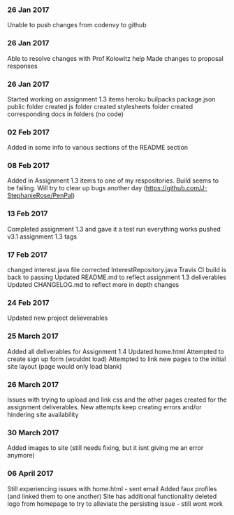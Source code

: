 ### 26 Jan 2017
Unable to push changes from codenvy to github

### 26 Jan 2017
Able to resolve changes with Prof Kolowitz help
Made changes to proposal responses

### 26 Jan 2017
Started working on assignment 1.3 items
heroku builpacks
package.json
public folder created
js folder created
stylesheets folder created
corresponding docs in folders (no code)

### 02 Feb 2017
Added in some info to various sections of the README section

### 08 Feb 2017
Added in Assignment 1.3 items to one of my respositories. Build seems to be failing. Will try to clear up bugs another day (https://github.com/J-StephanieRose/PenPal)

### 13 Feb 2017
Completed assignment 1.3 and gave it a test run
everything works
pushed v3.1 assignment 1.3 tags

### 17 Feb 2017
changed interest.java file
corrected InterestRepository.java
Travis CI build is back to passing
Updated README.md to reflect assignment 1.3 deliverables
Updated CHANGELOG.md to reflect more in depth changes

### 24 Feb 2017
Updated new project delieverables 

### 25 March 2017
Added all deliverables for Assignment 1.4
Updated home.html 
Attempted to create sign up form (wouldnt load)
Attempted to link new pages to the initial site layout (page would only load blank)

### 26 March 2017
Issues with trying to upload and link css and the other pages created for the assignment deliverables.
New attempts keep creating errors and/or hindering site availability

### 30 March 2017
Added images to site (still needs fixing, but it isnt giving me an error anymore)

### 06 April 2017
Still experiencing issues with home.html - sent email
Added faux profiles (and linked them to one another)
Site has additional functionality
deleted logo from homepage to try to alleviate the persisting issue - still wont work
